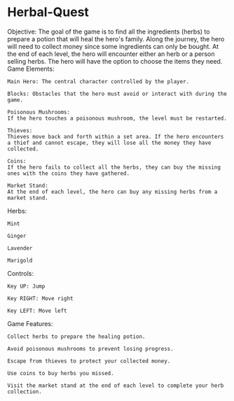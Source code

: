 # Herbal-Quest
Objective:
The goal of the game is to find all the ingredients (herbs) to prepare a potion that will heal the hero's family. Along the journey, the hero will need to collect money since some ingredients can only be bought. At the end of each level, the hero will encounter either an herb or a person selling herbs. The hero will have the option to choose the items they need.
Game Elements:

    Main Hero: The central character controlled by the player.

    Blocks: Obstacles that the hero must avoid or interact with during the game.

    Poisonous Mushrooms:
    If the hero touches a poisonous mushroom, the level must be restarted.

    Thieves:
    Thieves move back and forth within a set area. If the hero encounters a thief and cannot escape, they will lose all the money they have collected.

    Coins:
    If the hero fails to collect all the herbs, they can buy the missing ones with the coins they have gathered.

    Market Stand:
    At the end of each level, the hero can buy any missing herbs from a market stand.

Herbs:

    Mint

    Ginger

    Lavender

    Marigold

Controls:

    Key UP: Jump

    Key RIGHT: Move right

    Key LEFT: Move left

Game Features:

    Collect herbs to prepare the healing potion.

    Avoid poisonous mushrooms to prevent losing progress.

    Escape from thieves to protect your collected money.

    Use coins to buy herbs you missed.

    Visit the market stand at the end of each level to complete your herb collection.

